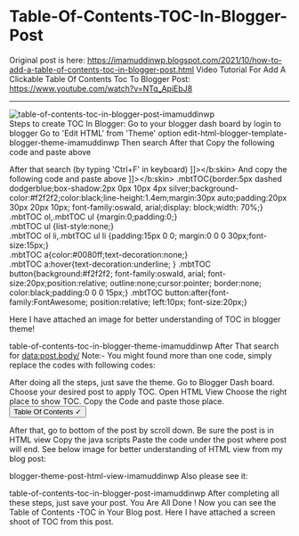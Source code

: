# Table-Of-Contents-TOC-In-Blogger-Post
Original post is here: https://imamuddinwp.blogspot.com/2021/10/how-to-add-a-table-of-contents-toc-in-blogger-post.html
Video Tutorial For Add A Clickable Table Of Contents Toc To Blogger Post: https://www.youtube.com/watch?v=NTq_ApiEbJ8
<hr/>
<img src="https://github.com/imamuddinwp/Table-Of-Contents-TOC-In-Blogger-Post/blob/main/table-of-contents-toc-in-blogger-post-imamuddinwp-.png" alt="table-of-contents-toc-in-blogger-post-imamuddinwp" />
<br/>
Steps to create TOC In Blogger:
Go to your blogger dash board by login to blogger
Go to 'Edit HTML' from 'Theme' option
edit-html-blogger-template-blogger-theme-imamuddinwp
Then search </head>
After that Copy the following code and paste above </head>
<!-- Table of contents Javascript start-->

 <script type='text/javascript'>              
//<![CDATA[           
//*************TOC plugin by MyBloggerTricks.com           
function mbtTOC() {var mbtTOC=i=headlength=gethead=0;           
headlength = document.getElementById("post-toc").getElementsByTagName("h2").length;for (i = 0; i < headlength; i++)           
{gethead = document.getElementById("post-toc").getElementsByTagName("h2")[i].textContent;document.getElementById("post-toc").getElementsByTagName("h2")[i].setAttribute("id", "point"+i);mbtTOC = "<li><a href='#point"+i+"'>"+gethead+"</a></li>";document.getElementById("mbtTOC").innerHTML += mbtTOC;}}function mbtToggle() {var mbt = document.getElementById('mbtTOC');if (mbt .style.display === 'none') {mbt .style.display = 'block';} else {mbt .style.display = 'none';}}           
//]]>              
</script>
<!-- Table of contents Javascript end -->
After that search (by typing 'Ctrl+F' in keyboard) ]]></b:skin>
And copy the following code and paste above ]]></b:skin>
.mbtTOC{border:5px dashed dodgerblue;box-shadow:2px 0px 10px 4px silver;background-color:#f2f2f2;color:black;line-height:1.4em;margin:30px auto;padding:20px 30px 20px 10px; font-family:oswald, arial;display: block;width: 70%;}           
.mbtTOC ol,.mbtTOC ul {margin:0;padding:0;}           
.mbtTOC ul {list-style:none;}           
.mbtTOC ol li,.mbtTOC ul li {padding:15px 0 0; margin:0 0 0 30px;font-size:15px;}           
.mbtTOC a{color:#0080ff;text-decoration:none;}           
.mbtTOC a:hover{text-decoration:underline; }
.mbtTOC button{background:#f2f2f2; font-family:oswald, arial; font-size:20px;position:relative; outline:none;cursor:pointer; border:none; color:black;padding:0 0 0 15px;} 
.mbtTOC button:after{font-family:FontAwesome; position:relative; left:10px; font-size:20px;}

Here I have attached an image for better understanding of TOC in blogger theme!

table-of-contents-toc-in-blogger-theme-imamuddinwp
After That search for  <data:post.body/>
Note:- You might found more than one code, simply replace the codes with following codes:

<div id="post-toc"><data:post.body/></div>
After doing all the steps, just save the theme.
Go to Blogger Dash board.
Choose your desired post to apply TOC.
Open HTML View
Choose the right place to show TOC.
Copy the Code and paste those place.
<div class="mbtTOC"> 
    <button onclick="mbtToggle()">Table Of Contents ✓</button> 
    <ul id="mbtTOC"></ul> 
    </div>
After that, go to bottom of the post by scroll down.
Be sure the post is in HTML view
Copy the java scripts
Paste the code under the post where post will end.
<script>mbtTOC();</script>
See below image for better understanding of HTML view from my blog post:

blogger-theme-post-html-view-imamuddinwp
Also please see it:

table-of-contents-toc-in-blogger-post-imamuddinwp
After completing all these steps, just save your post. You Are All Done ! Now you can see the Table of Contents -TOC in Your Blog post. Here I have attached a screen shoot of TOC from this post.
